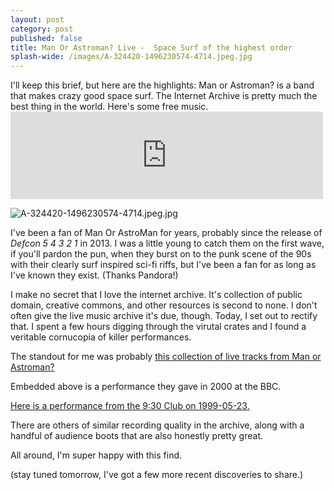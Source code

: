 ```yaml
---
layout: post
category: post
published: false
title: Man Or Astroman? Live -  Space Surf of the highest order
splash-wide: /images/A-324420-1496230574-4714.jpeg.jpg
---
```

I'll keep this brief, but here are the highlights: Man or Astroman? is a band that makes crazy good space surf. The Internet Archive is pretty much the best thing in the world. Here's some free music. <iframe src="https://archive.org/embed/moam2000-11-01.flac16" width="500" height="140" frameborder="0" webkitallowfullscreen="true" mozallowfullscreen="true" allowfullscreen></iframe>

![A-324420-1496230574-4714.jpeg.jpg]({{site.baseurl}}/images/A-324420-1496230574-4714.jpeg.jpg)


I've been a fan of Man Or AstroMan for years, probably since the release of _Defcon 5 4 3 2 1_ in 2013. I was a little young to catch them on the first wave, if you'll pardon the pun, when they burst on to the punk scene of the 90s with their clearly surf inspired sci-fi riffs, but I've been a fan for as long as I've known they exist. (Thanks Pandora!)

I make no secret that I love the internet archive. It's collection of public domain, creative commons, and other resources is second to none. I don't often give the live music archive it's due, though. Today, I set out to rectify that. I spent a few hours digging through the virutal crates and I found a veritable cornucopia of killer performances. 

The standout for me was probably [this collection of live tracks from Man or Astroman?](https://archive.org/details/ManOrAstroman)

Embedded above is a performance they gave in 2000 at the BBC. 

[Here is a performance from the 9:30 Club on 1999-05-23.](https://archive.org/details/moam1999-05-23.dc_acidjack)

There are others of similar recording quality in the archive, along with a handful of audience boots that are also honestly pretty great. 

All around, I'm super happy with this find. 

(stay tuned tomorrow, I've got a few more recent discoveries to share.) 